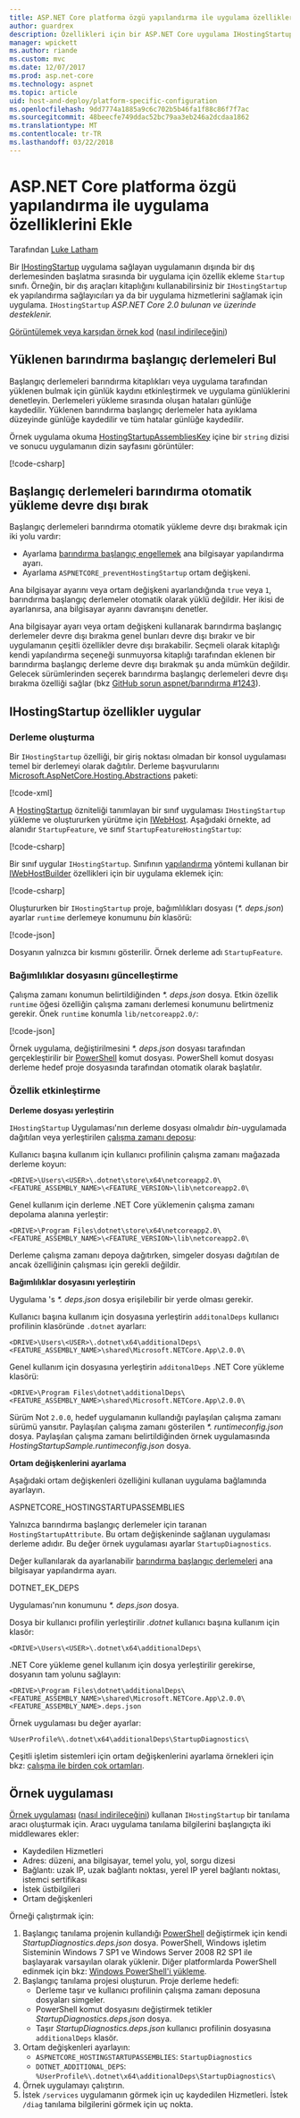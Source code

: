 ```yaml
---
title: ASP.NET Core platforma özgü yapılandırma ile uygulama özelliklerini Ekle
author: guardrex
description: Özellikleri için bir ASP.NET Core uygulama IHostingStartup uygulamasını kullanarak bir dış derlemeden ekleme bulur.
manager: wpickett
ms.author: riande
ms.custom: mvc
ms.date: 12/07/2017
ms.prod: asp.net-core
ms.technology: aspnet
ms.topic: article
uid: host-and-deploy/platform-specific-configuration
ms.openlocfilehash: 9dd7774a1885a9c6c702b5b46fa1f88c86f7f7ac
ms.sourcegitcommit: 48beecfe749ddac52bc79aa3eb246a2dcdaa1862
ms.translationtype: MT
ms.contentlocale: tr-TR
ms.lasthandoff: 03/22/2018
---
```

# <a name="add-app-features-with-a-platform-specific-configuration-in-aspnet-core"></a>ASP.NET Core platforma özgü yapılandırma ile uygulama özelliklerini Ekle

Tarafından [Luke Latham](https://github.com/guardrex)

Bir [IHostingStartup](/dotnet/api/microsoft.aspnetcore.hosting.ihostingstartup) uygulama sağlayan uygulamanın dışında bir dış derlemesinden başlatma sırasında bir uygulama için özellik ekleme `Startup` sınıfı. Örneğin, bir dış araçları kitaplığını kullanabilirsiniz bir `IHostingStartup` ek yapılandırma sağlayıcıları ya da bir uygulama hizmetlerini sağlamak için uygulama. `IHostingStartup` *ASP.NET Core 2.0 bulunan ve üzerinde desteklenir.*

[Görüntülemek veya karşıdan örnek kod](https://github.com/aspnet/Docs/tree/master/aspnetcore/host-and-deploy/platform-specific-configuration/sample/) ([nasıl indirileceğini](xref:tutorials/index#how-to-download-a-sample))

## <a name="discover-loaded-hosting-startup-assemblies"></a>Yüklenen barındırma başlangıç derlemeleri Bul

Başlangıç derlemeleri barındırma kitaplıkları veya uygulama tarafından yüklenen bulmak için günlük kaydını etkinleştirmek ve uygulama günlüklerini denetleyin. Derlemeleri yükleme sırasında oluşan hataları günlüğe kaydedilir. Yüklenen barındırma başlangıç derlemeler hata ayıklama düzeyinde günlüğe kaydedilir ve tüm hatalar günlüğe kaydedilir.

Örnek uygulama okuma [HostingStartupAssembliesKey](/dotnet/api/microsoft.aspnetcore.hosting.webhostdefaults.hostingstartupassemblieskey) içine bir `string` dizisi ve sonucu uygulamanın dizin sayfasını görüntüler:

[!code-csharp[](platform-specific-configuration/sample/HostingStartupSample/Pages/Index.cshtml.cs?name=snippet1&highlight=14-16)]

## <a name="disable-automatic-loading-of-hosting-startup-assemblies"></a>Başlangıç derlemeleri barındırma otomatik yükleme devre dışı bırak

Başlangıç derlemeleri barındırma otomatik yükleme devre dışı bırakmak için iki yolu vardır:

* Ayarlama [barındırma başlangıç engellemek](xref:fundamentals/hosting#prevent-hosting-startup) ana bilgisayar yapılandırma ayarı.
* Ayarlama `ASPNETCORE_preventHostingStartup` ortam değişkeni.

Ana bilgisayar ayarını veya ortam değişkeni ayarlandığında `true` veya `1`, barındırma başlangıç derlemeler otomatik olarak yüklü değildir. Her ikisi de ayarlanırsa, ana bilgisayar ayarını davranışını denetler.

Ana bilgisayar ayarı veya ortam değişkeni kullanarak barındırma başlangıç derlemeler devre dışı bırakma genel bunları devre dışı bırakır ve bir uygulamanın çeşitli özellikler devre dışı bırakabilir. Seçmeli olarak kitaplığı kendi yapılandırma seçeneği sunmuyorsa kitaplığı tarafından eklenen bir barındırma başlangıç derleme devre dışı bırakmak şu anda mümkün değildir. Gelecek sürümlerinden seçerek barındırma başlangıç derlemeleri devre dışı bırakma özelliği sağlar (bkz [GitHub sorun aspnet/barındırma #1243](https://github.com/aspnet/Hosting/pull/1243)).

## <a name="implement-ihostingstartup-features"></a>IHostingStartup özellikler uygular

### <a name="create-the-assembly"></a>Derleme oluşturma

Bir `IHostingStartup` özelliği, bir giriş noktası olmadan bir konsol uygulaması temel bir derlemeyi olarak dağıtılır. Derleme başvurularını [Microsoft.AspNetCore.Hosting.Abstractions](https://www.nuget.org/packages/Microsoft.AspNetCore.Hosting.Abstractions/) paketi:

[!code-xml[](platform-specific-configuration/snapshot_sample/StartupFeature.csproj)]

A [HostingStartup](/dotnet/api/microsoft.aspnetcore.hosting.hostingstartupattribute) özniteliği tanımlayan bir sınıf uygulaması `IHostingStartup` yükleme ve oluştururken yürütme için [IWebHost](/dotnet/api/microsoft.aspnetcore.hosting.iwebhost). Aşağıdaki örnekte, ad alanıdır `StartupFeature`, ve sınıf `StartupFeatureHostingStartup`:

[!code-csharp[](platform-specific-configuration/snapshot_sample/StartupFeature.cs?name=snippet1)]

Bir sınıf uygular `IHostingStartup`. Sınıfının [yapılandırma](/dotnet/api/microsoft.aspnetcore.hosting.ihostingstartup.configure) yöntemi kullanan bir [IWebHostBuilder](/dotnet/api/microsoft.aspnetcore.hosting.iwebhostbuilder) özellikleri için bir uygulama eklemek için:

[!code-csharp[](platform-specific-configuration/snapshot_sample/StartupFeature.cs?name=snippet2&highlight=3,5)]

Oluştururken bir `IHostingStartup` proje, bağımlılıkları dosyası (*\*. deps.json*) ayarlar `runtime` derlemeye konumunu *bin* klasörü:

[!code-json[](platform-specific-configuration/snapshot_sample/StartupFeature1.deps.json?range=2-13&highlight=8)]

Dosyanın yalnızca bir kısmını gösterilir. Örnek derleme adı `StartupFeature`.

### <a name="update-the-dependencies-file"></a>Bağımlılıklar dosyasını güncelleştirme

Çalışma zamanı konumun belirtildiğinden  *\*. deps.json* dosya. Etkin özellik `runtime` öğesi özelliğin çalışma zamanı derlemesi konumunu belirtmeniz gerekir. Önek `runtime` konumla `lib/netcoreapp2.0/`:

[!code-json[](platform-specific-configuration/snapshot_sample/StartupFeature2.deps.json?range=2-13&highlight=8)]

Örnek uygulama, değiştirilmesini  *\*. deps.json* dosyası tarafından gerçekleştirilir bir [PowerShell](/powershell/scripting/powershell-scripting) komut dosyası. PowerShell komut dosyası derleme hedef proje dosyasında tarafından otomatik olarak başlatılır.

### <a name="feature-activation"></a>Özellik etkinleştirme

**Derleme dosyası yerleştirin**

`IHostingStartup` Uygulaması'nın derleme dosyası olmalıdır *bin*-uygulamada dağıtılan veya yerleştirilen [çalışma zamanı deposu](/dotnet/core/deploying/runtime-store):

Kullanıcı başına kullanım için kullanıcı profilinin çalışma zamanı mağazada derleme koyun:

```
<DRIVE>\Users\<USER>\.dotnet\store\x64\netcoreapp2.0\<FEATURE_ASSEMBLY_NAME>\<FEATURE_VERSION>\lib\netcoreapp2.0\
```

Genel kullanım için derleme .NET Core yüklemenin çalışma zamanı depolama alanına yerleştir:

```
<DRIVE>\Program Files\dotnet\store\x64\netcoreapp2.0\<FEATURE_ASSEMBLY_NAME>\<FEATURE_VERSION>\lib\netcoreapp2.0\
```

Derleme çalışma zamanı depoya dağıtırken, simgeler dosyası dağıtılan de ancak özelliğinin çalışması için gerekli değildir.

**Bağımlılıklar dosyasını yerleştirin**

Uygulama 's  *\*. deps.json* dosya erişilebilir bir yerde olması gerekir.

Kullanıcı başına kullanım için dosyasına yerleştirin `additonalDeps` kullanıcı profilinin klasöründe `.dotnet` ayarları: 

```
<DRIVE>\Users\<USER>\.dotnet\x64\additionalDeps\<FEATURE_ASSEMBLY_NAME>\shared\Microsoft.NETCore.App\2.0.0\
```

Genel kullanım için dosyasına yerleştirin `additonalDeps` .NET Core yükleme klasörü:

```
<DRIVE>\Program Files\dotnet\additionalDeps\<FEATURE_ASSEMBLY_NAME>\shared\Microsoft.NETCore.App\2.0.0\
```

Sürüm Not `2.0.0`, hedef uygulamanın kullandığı paylaşılan çalışma zamanı sürümü yansıtır. Paylaşılan çalışma zamanı gösterilen  *\*. runtimeconfig.json* dosya. Paylaşılan çalışma zamanı belirtildiğinden örnek uygulamasında *HostingStartupSample.runtimeconfig.json* dosya.

**Ortam değişkenlerini ayarlama**

Aşağıdaki ortam değişkenleri özelliğini kullanan uygulama bağlamında ayarlayın.

ASPNETCORE\_HOSTINGSTARTUPASSEMBLIES

Yalnızca barındırma başlangıç derlemeler için taranan `HostingStartupAttribute`. Bu ortam değişkeninde sağlanan uygulaması derleme adıdır. Bu değer örnek uygulaması ayarlar `StartupDiagnostics`.

Değer kullanılarak da ayarlanabilir [barındırma başlangıç derlemeleri](xref:fundamentals/hosting#hosting-startup-assemblies) ana bilgisayar yapılandırma ayarı.

DOTNET\_EK\_DEPS

Uygulaması'nın konumunu  *\*. deps.json* dosya.

Dosya bir kullanıcı profilin yerleştirilir *.dotnet* kullanıcı başına kullanım için klasör:

```
<DRIVE>\Users\<USER>\.dotnet\x64\additionalDeps\
```

.NET Core yükleme genel kullanım için dosya yerleştirilir gerekirse, dosyanın tam yolunu sağlayın:

```
<DRIVE>\Program Files\dotnet\additionalDeps\<FEATURE_ASSEMBLY_NAME>\shared\Microsoft.NETCore.App\2.0.0\<FEATURE_ASSEMBLY_NAME>.deps.json
```

Örnek uygulaması bu değer ayarlar:

```
%UserProfile%\.dotnet\x64\additionalDeps\StartupDiagnostics\
```

Çeşitli işletim sistemleri için ortam değişkenlerini ayarlama örnekleri için bkz: [çalışma ile birden çok ortamları](xref:fundamentals/environments).

## <a name="sample-app"></a>Örnek uygulaması

[Örnek uygulaması](https://github.com/aspnet/Docs/tree/master/aspnetcore/host-and-deploy/platform-specific-configuration/sample/) ([nasıl indirileceğini](xref:tutorials/index#how-to-download-a-sample)) kullanan `IHostingStartup` bir tanılama aracı oluşturmak için. Aracı uygulama tanılama bilgilerini başlangıçta iki middlewares ekler:

* Kaydedilen Hizmetleri
* Adres: düzeni, ana bilgisayar, temel yolu, yol, sorgu dizesi
* Bağlantı: uzak IP, uzak bağlantı noktası, yerel IP yerel bağlantı noktası, istemci sertifikası
* İstek üstbilgileri
* Ortam değişkenleri

Örneği çalıştırmak için:

1. Başlangıç tanılama projenin kullandığı [PowerShell](/powershell/scripting/powershell-scripting) değiştirmek için kendi *StartupDiagnostics.deps.json* dosya. PowerShell, Windows işletim Sisteminin Windows 7 SP1 ve Windows Server 2008 R2 SP1 ile başlayarak varsayılan olarak yüklenir. Diğer platformlarda PowerShell edinmek için bkz: [Windows PowerShell'i yükleme](/powershell/scripting/setup/installing-windows-powershell).
2. Başlangıç tanılama projesi oluşturun. Proje derleme hedefi:
   * Derleme taşır ve kullanıcı profilinin çalışma zamanı deposuna dosyaları simgeler.
   * PowerShell komut dosyasını değiştirmek tetikler *StartupDiagnostics.deps.json* dosya.
   * Taşır *StartupDiagnostics.deps.json* kullanıcı profilinin dosyasına `additionalDeps` klasör.
3. Ortam değişkenleri ayarlayın:
    * `ASPNETCORE_HOSTINGSTARTUPASSEMBLIES`: `StartupDiagnostics`
    * `DOTNET_ADDITIONAL_DEPS`: `%UserProfile%\.dotnet\x64\additionalDeps\StartupDiagnostics\`
4. Örnek uygulamayı çalıştırın.
5. İstek `/services` uygulamanın görmek için uç kaydedilen Hizmetleri. İstek `/diag` tanılama bilgilerini görmek için uç nokta.
